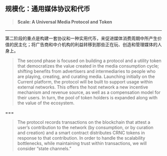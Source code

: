 ## 规模化：通用媒体协议和代币

> #### Scale: A Universal Media Protocol and Token

---

第二阶段的重点是构建一套协议和一种实用代币，来促进媒体消费周期中所产生价值的民主化；将广告商和中介机构的利益转移到那些正在玩、创造和管理媒体的人身上。

> The second phase is focused on building a protocol and a utility token that democratizes the value created in the media consumption cycle; shifting benefits from advertisers and intermediaries to people who are playing, creating, and curating media. Launching initially on the Current platform, the protocol will be built to support usage within external networks. This offers the host network a new incentive mechanism and revenue source, as well as a compensation model for their users. In turn, the pool of token holders is expanded along with the value of the ecosystem.

===

> The protocol records transactions on the blockchain that attest a user’s contribution to the network \(by consumption, or by curation and creation\) and a smart contract distributes CRNC tokens in response to that contribution. In order to handle the scalability bottlenecks, while maintaining trust within transactions, we will consider “state channels.”



